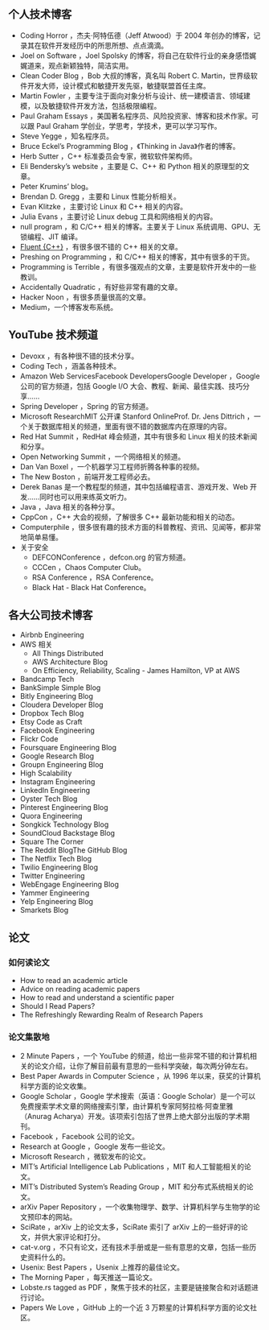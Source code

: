 ## 个人技术博客

- Coding Horror ，杰夫·阿特伍德（Jeff Atwood）于 2004 年创办的博客，记录其在软件开发经历中的所思所想、点点滴滴。
- Joel on Software ，Joel Spolsky 的博客，将自己在软件行业的亲身感悟娓娓道来，观点新颖独特，简洁实用。
- Clean Coder Blog ，Bob 大叔的博客，真名叫 Robert C. Martin，世界级软件开发大师，设计模式和敏捷开发先驱，敏捷联盟首任主席。
- Martin Fowler ，主要专注于面向对象分析与设计、统一建模语言、领域建模，以及敏捷软件开发方法，包括极限编程。
- Paul Graham Essays ，美国著名程序员、风险投资家、博客和技术作家。可以跟 Paul Graham 学创业，学思考，学技术，更可以学习写作。
- Steve Yegge ，知名程序员。
- Bruce Eckel’s Programming Blog ，《Thinking in Java》作者的博客。
- Herb Sutter ，C++ 标准委员会专家，微软软件架构师。
- Eli Bendersky’s website ，主要是 C、C++ 和 Python 相关的原理型的文章。
- Peter Krumins’ blog。
- Brendan D. Gregg ，主要和 Linux 性能分析相关。
- Evan Klitzke ，主要讨论 Linux 和 C++ 相关的内容。
- Julia Evans ，主要讨论 Linux debug 工具和网络相关的内容。
- null program ，和 C/C++ 相关的博客。主要关于 Linux 系统调用、GPU、无锁编程、JIT 编译。
- [Fluent \{C++\}](https://www.fluentcpp.com/) ，有很多很不错的 C++ 相关的文章。
- Preshing on Programming ，和 C/C++ 相关的博客，其中有很多的干货。
- Programming is Terrible ，有很多强观点的文章，主要是软件开发中的一些教训。
- Accidentally Quadratic ，有好些非常有趣的文章。
- Hacker Noon ，有很多质量很高的文章。
- Medium，一个博客发布系统。

## YouTube 技术频道

- Devoxx ，有各种很不错的技术分享。
- Coding Tech ，涵盖各种技术。
- Amazon Web ServicesFacebook DevelopersGoogle Developer ，Google 公司的官方频道，包括 Google I/O 大会、教程、新闻、最佳实践、技巧分享……
- Spring Developer ，Spring 的官方频道。
- Microsoft ResearchMIT 公开课 Stanford OnlineProf. Dr. Jens Dittrich ，一个关于数据库相关的频道，里面有很不错的数据库内在原理的内容。
- Red Hat Summit ，RedHat 峰会频道，其中有很多和 Linux 相关的技术新闻和分享。
- Open Networking Summit ，一个网络相关的频道。
- Dan Van Boxel ，一个机器学习工程师折腾各种事的视频。
- The New Boston ，前端开发工程师必去。
- Derek Banas 是一个教程型的频道，其中包括编程语言、游戏开发、Web 开发……同时也可以用来练英文听力。
- Java ，Java 相关的各种分享。
- CppCon ，C++ 大会的视频，了解很多 C++ 最新功能和相关的动态。
- Computerphile ，很多很有趣的技术方面的科普教程、资讯、见闻等，都非常地简单易懂。
- 关于安全
  - DEFCONConference ，defcon.org 的官方频道。
  - CCCen ，Chaos Computer Club。
  - RSA Conference ，RSA Conference。
  - Black Hat - Black Hat Conference。

## 各大公司技术博客

- Airbnb Engineering
- AWS 相关
  - All Things Distributed
  - AWS Architecture Blog
  - On Efficiency, Reliability, Scaling - James Hamilton, VP at AWS
- Bandcamp Tech
- BankSimple Simple Blog
- Bitly Engineering Blog
- Cloudera Developer Blog
- Dropbox Tech Blog
- Etsy Code as Craft
- Facebook Engineering
- Flickr Code
- Foursquare Engineering Blog
- Google Research Blog
- Groupn Engineering Blog
- High Scalability
- Instagram Engineering
- LinkedIn Engineering
- Oyster Tech Blog
- Pinterest Engineering Blog
- Quora Engineering
- Songkick Technology Blog
- SoundCloud Backstage Blog
- Square The Corner
- The Reddit BlogThe GitHub Blog
- The Netflix Tech Blog
- Twilio Engineering Blog
- Twitter Engineering
- WebEngage Engineering Blog
- Yammer Engineering
- Yelp Engineering Blog
- Smarkets Blog

## 论文

### 如何读论文

- How to read an academic article
- Advice on reading academic papers
- How to read and understand a scientific paper
- Should I Read Papers?
- The Refreshingly Rewarding Realm of Research Papers

### 论文集散地

- 2 Minute Papers ，一个 YouTube 的频道，给出一些非常不错的和计算机相关的论文介绍，让你了解目前最有意思的一些科学突破，每次两分钟左右。
- Best Paper Awards in Computer Science ，从 1996 年以来，获奖的计算机科学方面的论文收集。
- Google Scholar ，Google 学术搜索（英语：Google Scholar）是一个可以免费搜索学术文章的网络搜索引擎，由计算机专家阿努拉格·阿查里雅（Anurag Acharya）开发。该项索引包括了世界上绝大部分出版的学术期刊。
- Facebook ，Facebook 公司的论文。
- Research at Google ，Google 发布一些论文。
- Microsoft Research ，微软发布的论文。
- MIT’s Artificial Intelligence Lab Publications ，MIT 和人工智能相关的论文。
- MIT’s Distributed System’s Reading Group ，MIT 和分布式系统相关的论文。
- arXiv Paper Repository ，一个收集物理学、数学、计算机科学与生物学的论文预印本的网站。
- SciRate ，arXiv 上的论文太多，SciRate 索引了 arXiv 上的一些好评的论文，并供大家评论和打分。
- cat-v.org ，不只有论文，还有技术手册或是一些有意思的文章，包括一些历史资料什么的。
- Usenix: Best Papers ，Usenix 上推荐的最佳论文。
- The Morning Paper ，每天推送一篇论文。
- Lobste.rs tagged as PDF ，聚焦于技术的社区，主要是链接聚合和对话题进行讨论。
- Papers We Love ，GitHub 上的一个近 3 万颗星的计算机科学方面的论文社区。
